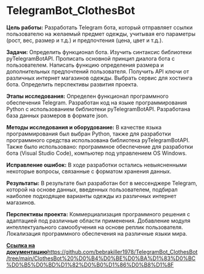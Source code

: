 # TelegramBot_ClothesBot


**Цель работы:** Разработать Telegram бота, который отправляет ссылки пользователю на желаемый предмет одежды, учитывая его параметры (рост, вес, размер и т.д.) и предпочтения (цена, цвет и т.д.).


**Задачи:** Определить функционал бота. Изучить синтаксис библиотеки pyTelegramBotAPI. Прописать основной принцип диалога бота с пользователем. Написать функцию определения размера и дополнительных предпочтений пользователя. Получить API ключи от различных интернет магазинов одежды. Выбрать сервис для хостинга бота. Определить перспективы развития проекта.


**Этапы исследования:** Определен функционал программного обеспечения Telegram. Разработан код на языке программирования Python с использованием библиотеки pyTelegramBotAPI. Разработана база данных размеров в формате json.



**Методы исследования и оборудование:** В качестве языка программирования был выбран Python, также для разработки программного средства использована библиотека pyTelegramBotAPI. Также было использовано: программное обеспечение для разработки бота (Visual Studio Code), компьютер под управлением OS Windows.


**Исправление ошибок:** В ходе разработки остались невыясненными некоторые вопросы, связанные с форматом хранения данных.

**Результаты:** В результате был разработан бот в мессенджере Telegram, которой на основе данных, введенных пользователем, подбирал наиболее подходящее варианты одежды из различных интернет магазинов.

**Перспективы проекта:** Коммерциализация программного решения с адаптацией под различные области применения. Добавление модуля интеллектуального самообучения на основе реплик пользователя. Локализация программного обеспечения на различные языки мира.


[**Ссылка на документацию**](/docs/)https://github.com/bebrakiller1978/TelegramBot_ClothesBot/tree/main/ClothesBot%20%D0%B4%D0%BE%D0%BA%D1%83%D0%BC%D0%B5%D0%BD%D1%82%D0%B0%D1%86%D0%B8%D1%8F
